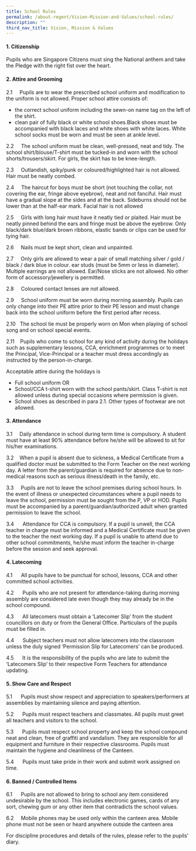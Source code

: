 ```yaml
---
title: School Rules
permalink: /about-regent/Vision-Mission-and-Values/school-rules/
description: ""
third_nav_title: Vision, Mission & Values
---
```

#### 1. Citizenship
    

Pupils who are Singapore Citizens must sing the National anthem and take the Pledge with the right fist over the heart.

#### 2. Attire and Grooming
    

2.1     Pupils are to wear the prescribed school uniform and modification to the uniform is not allowed. Proper school attire consists of:
 *   the correct school uniform including the sewn-on name tag on the left of the shirt.
  *   clean pair of fully black or white school shoes.Black shoes must be accompanied with black laces and white shoes with white laces. White school socks must be worn and must be seen at ankle level.

2.2     The school uniform must be clean, well-pressed, neat and tidy. The school shirt/blouse/T-shirt must be tucked-in and worn with the school shorts/trousers/skirt. For girls, the skirt has to be knee-length.

2.3     Outlandish, spiky/punk or coloured/highlighted hair is not allowed. Hair must be neatly combed.

2.4     The haircut for boys must be short (not touching the collar, not covering the ear, fringe above eyebrow), neat and not fanciful. Hair must have a gradual slope at the sides and at the back. Sideburns should not be lower than at the half-ear mark. Facial hair is not allowed

2.5     Girls with long hair must have it neatly tied or plaited. Hair must be neatly pinned behind the ears and fringe must be above the eyebrow. Only black/dark blue/dark brown ribbons, elastic bands or clips can be used for tying hair.

2.6     Nails must be kept short, clean and unpainted.

2.7     Only girls are allowed to wear a pair of small matching silver / gold / black / dark blue in colour. ear studs (must be 5mm or less in diameter). Multiple earrings are not allowed. Ear/Nose sticks are not allowed. No other form of accessory/jewellery is permitted. 

2.8     Coloured contact lenses are not allowed.

2.9     School uniform must be worn during morning assembly. Pupils can only change into their PE attire prior to their PE lesson and must change back into the school uniform before the first period after recess.

2.10   The school tie must be properly worn on Mon when playing of school song and on school special events.

2.11    Pupils who come to school for any kind of activity during the holidays such as supplementary lessons, CCA, enrichment programmes or to meet the Principal, Vice-Principal or a teacher must dress accordingly as instructed by the person-in-charge.

Acceptable attire during the holidays is
  *   Full school uniform OR
  *   School/CCA t-shirt worn with the school pants/skirt. Class T-shirt is not allowed unless during special occasions where permission is given.
   *   School shoes as described in para 2.1. Other types of footwear are not allowed.



#### 3. Attendance
    

3.1     Daily attendance in school during term time is compulsory. A student must have at least 90% attendance before he/she will be allowed to sit for his/her examinations.

3.2    When a pupil is absent due to sickness, a Medical Certificate from a qualified doctor must be submitted to the Form Teacher on the next working day. A letter from the parent/guardian is required for absence due to non-medical reasons such as serious illness/death in the family, etc.

3.3     Pupils are not to leave the school premises during school hours. In the event of illness or unexpected circumstances where a pupil needs to leave the school, permission must be sought from the P, VP or HOD. Pupils must be accompanied by a parent/guardian/authorized adult when granted permission to leave the school.

3.4      Attendance for CCA is compulsory. If a pupil is unwell, the CCA teacher in charge must be informed and a Medical Certificate must be given to the teacher the next working day. If a pupil is unable to attend due to other school commitments, he/she must inform the teacher in-charge before the session and seek approval.

#### 4. Latecoming
    

4.1      All pupils have to be punctual for school, lessons, CCA and other committed school activities.

4.2      Pupils who are not present for attendance-taking during morning assembly are considered late even though they may already be in the school compound.

4.3      All latecomers must obtain a ‘Latecomer Slip’ from the student councillors on duty or from the General Office. Particulars of the pupils must be filled in.

4.4      Subject teachers must not allow latecomers into the classroom unless the duly signed ‘Permission Slip for Latecomers’ can be produced.

4.5      It is the responsibility of the pupils who are late to submit the ‘Latecomers Slip’ to their respective Form Teachers for attendance updating.

#### 5. Show Care and Respect
    

5.1      Pupils must show respect and appreciation to speakers/performers at assemblies by maintaining silence and paying attention.

5.2      Pupils must respect teachers and classmates. All pupils must greet all teachers and visitors to the school.

5.3      Pupils must respect school property and keep the school compound neat and clean, free of graffiti and vandalism. They are responsible for all equipment and furniture in their respective classrooms. Pupils must maintain the hygiene and cleanliness of the Canteen.

5.4      Pupils must take pride in their work and submit work assigned on time.

#### 6. Banned / Controlled Items
    

6.1      Pupils are not allowed to bring to school any item considered undesirable by the school. This includes electronic games, cards of any sort, chewing gum or any other item that contradicts the school values.

6.2     Mobile phones may be used only within the canteen area. Mobile phone must not be seen or heard anywhere outside the canteen area

For discipline procedures and details of the rules, please refer to the pupils’ diary.